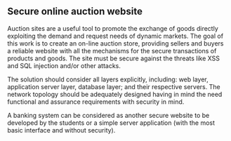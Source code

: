 ## Secure online auction website

Auction sites are a useful tool to promote the exchange of goods directly exploiting the demand
and request needs of dynamic markets. The goal of this work is to create an on-line auction store,
providing sellers and buyers a reliable website with all the mechanisms for the secure transactions
of products and goods. The site must be secure against the threats like XSS and SQL injection
and/or other attacks.

The solution should consider all layers explicitly, including: web layer, application server layer,
database layer; and their respective servers. The network topology should be adequately designed
having in mind the need functional and assurance requirements with security in mind.

A banking system can be considered as another secure website to be developed by the students or
a simple server application (with the most basic interface and without security).

